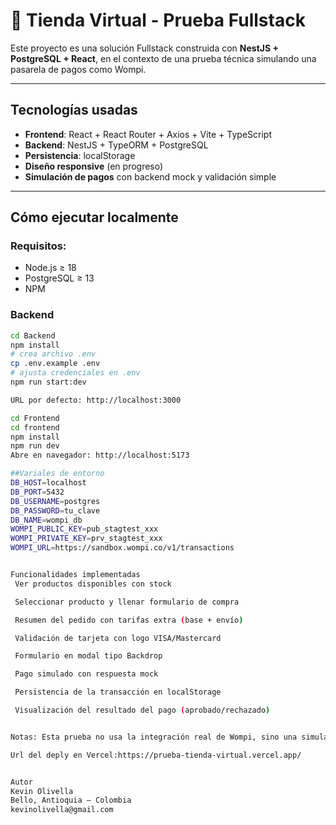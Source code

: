 # 🛒 Tienda Virtual - Prueba Fullstack

Este proyecto es una solución Fullstack construida con **NestJS + PostgreSQL + React**, en el contexto de una prueba técnica simulando una pasarela de pagos como Wompi.

---

##  Tecnologías usadas

- **Frontend**: React + React Router + Axios + Vite + TypeScript
- **Backend**: NestJS + TypeORM + PostgreSQL
- **Persistencia**: localStorage
- **Diseño responsive** (en progreso)
- **Simulación de pagos** con backend mock y validación simple

---

## Cómo ejecutar localmente

### Requisitos:
- Node.js ≥ 18
- PostgreSQL ≥ 13
- NPM

### Backend

```bash
cd Backend
npm install
# crea archivo .env
cp .env.example .env
# ajusta credenciales en .env
npm run start:dev

URL por defecto: http://localhost:3000

cd Frontend
cd frontend
npm install
npm run dev
Abre en navegador: http://localhost:5173

##Variales de entorno
DB_HOST=localhost
DB_PORT=5432
DB_USERNAME=postgres
DB_PASSWORD=tu_clave
DB_NAME=wompi_db
WOMPI_PUBLIC_KEY=pub_stagtest_xxx
WOMPI_PRIVATE_KEY=prv_stagtest_xxx
WOMPI_URL=https://sandbox.wompi.co/v1/transactions


Funcionalidades implementadas
 Ver productos disponibles con stock

 Seleccionar producto y llenar formulario de compra

 Resumen del pedido con tarifas extra (base + envío)

 Validación de tarjeta con logo VISA/Mastercard

 Formulario en modal tipo Backdrop

 Pago simulado con respuesta mock

 Persistencia de la transacción en localStorage

 Visualización del resultado del pago (aprobado/rechazado)


Notas: Esta prueba no usa la integración real de Wompi, sino una simulación controlada a nivel de backend.

Url del deply en Vercel:https://prueba-tienda-virtual.vercel.app/


Autor
Kevin Olivella
Bello, Antioquia – Colombia
kevinolivella@gmail.com
